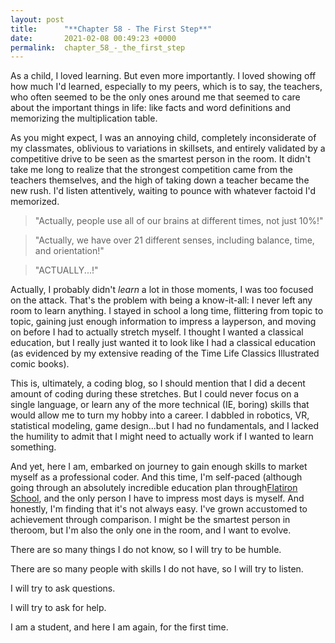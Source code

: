 ```yaml
---
layout: post
title:      "**Chapter 58 - The First Step**"
date:       2021-02-08 00:49:23 +0000
permalink:  chapter_58_-_the_first_step
---
```


As a child, I loved learning. But even  more importantly. I loved showing off how much I'd learned, especially to my peers, which is to say, the teachers, who often seemed to be the only ones around me that seemed to care about the important things in life: like facts and word definitions and memorizing the multiplication table.

As you might expect, I was an annoying child, completely inconsiderate of my classmates, oblivious to variations in skillsets, and entirely validated by a competitive drive to be seen as the smartest person in the room. It didn't take me long to realize that the strongest competition came from the teachers themselves, and the high of taking down a teacher became the new rush. I'd listen attentively, waiting to pounce with whatever factoid I'd memorized. 

> "Actually, people use all of our brains at different times, not just 10%!"
> 

> "Actually, we have over 21 different senses, including balance, time, and orientation!"
>

> "ACTUALLY...!"
> 

Actually, I probably  didn't *learn* a lot in those moments, I was too focused on the attack. That's the problem with being a know-it-all: I never left any room to learn anything. I stayed in school a long time, flittering from topic to topic, gaining just enough information to impress a layperson, and moving on before I had to actually stretch myself. I thought I wanted a classical education, but I really just wanted it to look like I had a classical education (as evidenced by my extensive reading of the Time Life Classics Illustrated comic books).

This is, ultimately, a coding blog, so I should mention that I did a decent amount of coding during these stretches. But I could never focus on a single language, or learn any of the more technical (IE, boring) skills that would allow me to turn my hobby into a career. I dabbled in robotics, VR, statistical modeling, game design...but I had no fundamentals, and I lacked the humility to admit that I might need to actually work if I wanted to learn something.

And yet, here I am, embarked on journey to gain enough skills to market myself as a professional coder. And this time, I'm self-paced (although going through an absolutely incredible education plan through[Flatiron School](https://flatironschool.com/), and the only person I have to impress most days is myself. And honestly, I'm finding that it's not always easy. I've grown accustomed to achievement through comparison. I might be the smartest person in theroom, but I'm also the only one in the room, and I want to evolve.

There are so many things I do not know, so I will try to be humble.

There are so many people with skills I do not have, so I will try to listen.

I will try to ask questions.

I will try to ask for help.

I am a student, and here I am again, for the first time. 
